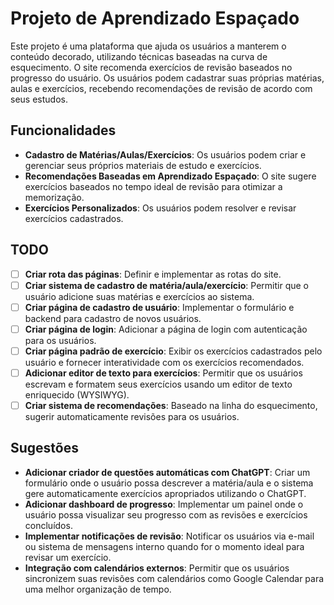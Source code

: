 # Projeto de Aprendizado Espaçado

Este projeto é uma plataforma que ajuda os usuários a manterem o conteúdo decorado, utilizando técnicas baseadas na curva de esquecimento. O site recomenda exercícios de revisão baseados no progresso do usuário. Os usuários podem cadastrar suas próprias matérias, aulas e exercícios, recebendo recomendações de revisão de acordo com seus estudos.

## Funcionalidades

- **Cadastro de Matérias/Aulas/Exercícios**: Os usuários podem criar e gerenciar seus próprios materiais de estudo e exercícios.
- **Recomendações Baseadas em Aprendizado Espaçado**: O site sugere exercícios baseados no tempo ideal de revisão para otimizar a memorização.
- **Exercícios Personalizados**: Os usuários podem resolver e revisar exercícios cadastrados.
  
## TODO

- [ ] **Criar rota das páginas**: Definir e implementar as rotas do site.
- [ ] **Criar sistema de cadastro de matéria/aula/exercício**: Permitir que o usuário adicione suas matérias e exercícios ao sistema.
- [ ] **Criar página de cadastro de usuário**: Implementar o formulário e backend para cadastro de novos usuários.
- [ ] **Criar página de login**: Adicionar a página de login com autenticação para os usuários.
- [ ] **Criar página padrão de exercício**: Exibir os exercícios cadastrados pelo usuário e fornecer interatividade com os exercícios recomendados.
- [ ] **Adicionar editor de texto para exercícios**: Permitir que os usuários escrevam e formatem seus exercícios usando um editor de texto enriquecido (WYSIWYG).
- [ ] **Criar sistema de recomendações**: Baseado na linha do esquecimento, sugerir automaticamente revisões para os usuários.
  
## Sugestões

- **Adicionar criador de questões automáticas com ChatGPT**: Criar um formulário onde o usuário possa descrever a matéria/aula e o sistema gere automaticamente exercícios apropriados utilizando o ChatGPT.
- **Adicionar dashboard de progresso**: Implementar um painel onde o usuário possa visualizar seu progresso com as revisões e exercícios concluídos.
- **Implementar notificações de revisão**: Notificar os usuários via e-mail ou sistema de mensagens interno quando for o momento ideal para revisar um exercício.
- **Integração com calendários externos**: Permitir que os usuários sincronizem suas revisões com calendários como Google Calendar para uma melhor organização de tempo.

